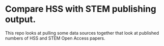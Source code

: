 # Compare HSS with STEM publishing output. 

This repo looks at pulling some data sources together that look at published numbers 
of HSS and STEM Open Access papers. 


